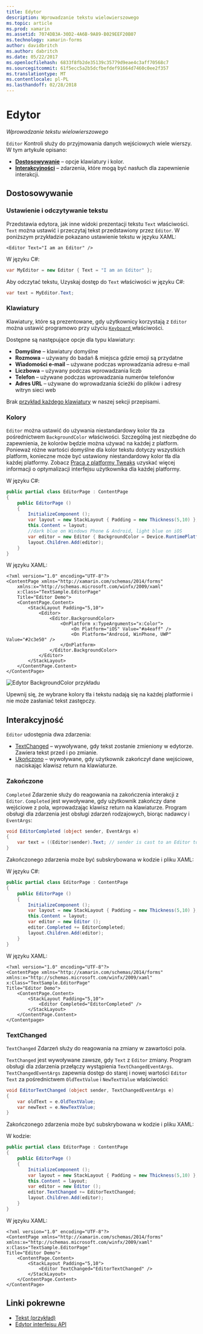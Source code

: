 ```yaml
---
title: Edytor
description: Wprowadzanie tekstu wielowierszowego
ms.topic: article
ms.prod: xamarin
ms.assetid: 7074DB3A-30D2-4A6B-9A89-B029EEF20B07
ms.technology: xamarin-forms
author: davidbritch
ms.author: dabritch
ms.date: 05/22/2017
ms.openlocfilehash: 6833f8fb2de35139c35779d9eae4c3aff70568c7
ms.sourcegitcommit: 61f5ecc5a2b5dcfbefdef91664d7460c0ee2f357
ms.translationtype: MT
ms.contentlocale: pl-PL
ms.lasthandoff: 02/28/2018
---
```

# <a name="editor"></a>Edytor

_Wprowadzanie tekstu wielowierszowego_

`Editor` Kontroli służy do przyjmowania danych wejściowych wiele wierszy. W tym artykule opisano:

- **[Dostosowywanie](#Customization)**  &ndash; opcje klawiatury i kolor.
- **[Interakcyjności](#Interactivity)**  &ndash; zdarzenia, które mogą być nasłuch dla zapewnienie interakcji.

## <a name="customization"></a>Dostosowywanie

### <a name="setting-and-reading-text"></a>Ustawienie i odczytywanie tekstu

Przedstawia edytora, jak inne widoki prezentacji tekstu `Text` właściwości. `Text` można ustawić i przeczytaj tekst przedstawiony przez `Editor`. W poniższym przykładzie pokazano ustawienie tekstu w języku XAML:

```xaml
<Editor Text="I am an Editor" />
```

W języku C#:

```csharp
var MyEditor = new Editor { Text = "I am an Editor" };
```

Aby odczytać tekstu, Uzyskaj dostęp do `Text` właściwości w języku C#:

```csharp
var text = MyEditor.Text;
```

### <a name="keyboards"></a>Klawiatury

Klawiatury, które są prezentowane, gdy użytkownicy korzystają z `Editor` można ustawić programowo przy użyciu [ ``Keyboard`` ](https://developer.xamarin.com/api/type/Xamarin.Forms.Keyboard/) właściwości.

Dostępne są następujące opcje dla typu klawiatury:

- **Domyślne** &ndash; klawiatury domyślne
- **Rozmowa** &ndash; używany do badań & miejsca gdzie emoji są przydatne
- **Wiadomości e-mail** &ndash; używane podczas wprowadzania adresu e-mail
- **Liczbowa** &ndash; używany podczas wprowadzania liczb
- **Telefon** &ndash; używane podczas wprowadzania numerów telefonów
- **Adres URL** &ndash; używane do wprowadzania ścieżki do plików i adresy witryn sieci web

Brak [przykład każdego klawiatury](https://developer.xamarin.com/recipes/cross-platform/xamarin-forms/choose-keyboard-for-entry/) w naszej sekcji przepisami.

### <a name="colors"></a>Kolory

`Editor` można ustawić do używania niestandardowy kolor tła za pośrednictwem `BackgroundColor` właściwości. Szczególną jest niezbędne do zapewnienia, że kolorów będzie można używać na każdej z platform. Ponieważ różne wartości domyślne dla kolor tekstu dotyczy wszystkich platform, konieczne może być ustawiony niestandardowy kolor tła dla każdej platformy. Zobacz [Praca z platformy Tweaks](~/xamarin-forms/platform/device.md) uzyskać więcej informacji o optymalizacji interfejsu użytkownika dla każdej platformy.

W języku C#:

```csharp
public partial class EditorPage : ContentPage
{
    public EditorPage ()
    {
        InitializeComponent ();
        var layout = new StackLayout { Padding = new Thickness(5,10) };
        this.Content = layout;
        //dark blue on Windows Phone & Android, light blue on iOS
        var editor = new Editor { BackgroundColor = Device.RuntimePlatform == Device.iOS ? Color.FromHex("#A4EAFF") : Color.FromHex("#2c3e50") };
        layout.Children.Add(editor);
    }
}
```

W języku XAML:

```xaml
<?xml version="1.0" encoding="UTF-8"?>
<ContentPage xmlns="http://xamarin.com/schemas/2014/forms"
    xmlns:x="http://schemas.microsoft.com/winfx/2009/xaml"
    x:Class="TextSample.EditorPage"
    Title="Editor Demo">
    <ContentPage.Content>
        <StackLayout Padding="5,10">
            <Editor>
                <Editor.BackgroundColor>
                    <OnPlatform x:TypeArguments="x:Color">
                        <On Platform="iOS" Value="#a4eaff" />
                        <On Platform="Android, WinPhone, UWP" Value="#2c3e50" />
                    </OnPlatform>
                </Editor.BackgroundColor>
            </Editor>
        </StackLayout>
    </ContentPage.Content>
</ContentPage>
```

![](editor-images/textbackgroundcolor.png "Edytor BackgroundColor przykładu")

Upewnij się, że wybrane kolory tła i tekstu nadają się na każdej platformie i nie może zasłaniać tekst zastępczy.

## <a name="interactivity"></a>Interakcyjność

`Editor` udostępnia dwa zdarzenia:

- [TextChanged](http://developer.xamarin.com/api/event/Xamarin.Forms.Editor.TextChanged/) &ndash; wywoływane, gdy tekst zostanie zmieniony w edytorze. Zawiera tekst przed i po zmianie.
- [Ukończono](http://developer.xamarin.com/api/event/Xamarin.Forms.Editor.Completed/) &ndash; wywoływane, gdy użytkownik zakończył dane wejściowe, naciskając klawisz return na klawiaturze.

### <a name="completed"></a>Zakończone

`Completed` Zdarzenie służy do reagowania na zakończenia interakcji z `Editor`. `Completed` jest wywoływane, gdy użytkownik zakończy dane wejściowe z pola, wprowadzając klawisz return na klawiaturze. Program obsługi dla zdarzenia jest obsługi zdarzeń rodzajowych, biorąc nadawcy i `EventArgs`:

```csharp
void EditorCompleted (object sender, EventArgs e)
{
    var text = ((Editor)sender).Text; // sender is cast to an Editor to enable reading the `Text` property of the view.
}
```

Zakończonego zdarzenia może być subskrybowana w kodzie i pliku XAML:

W języku C#:

```csharp
public partial class EditorPage : ContentPage
{
    public EditorPage ()
    {
        InitializeComponent ();
        var layout = new StackLayout { Padding = new Thickness(5,10) };
        this.Content = layout;
        var editor = new Editor ();
        editor.Completed += EditorCompleted;
        layout.Children.Add(editor);
    }
}
```

W języku XAML:

```xaml
<?xml version="1.0" encoding="UTF-8"?>
<ContentPage xmlns="http://xamarin.com/schemas/2014/forms"
xmlns:x="http://schemas.microsoft.com/winfx/2009/xaml"
x:Class="TextSample.EditorPage"
Title="Editor Demo">
    <ContentPage.Content>
        <StackLayout Padding="5,10">
            <Editor Completed="EditorCompleted" />
        </StackLayout>
    </ContentPage.Content>
</Contentpage>
```

### <a name="textchanged"></a>TextChanged

`TextChanged` Zdarzeń służy do reagowania na zmiany w zawartości pola.

`TextChanged` jest wywoływane zawsze, gdy `Text` z `Editor` zmiany. Program obsługi dla zdarzenia przełączy wystąpienia `TextChangedEventArgs`. `TextChangedEventArgs` zapewnia dostęp do starej i nowej wartości `Editor` `Text` za pośrednictwem `OldTextValue` i `NewTextValue` właściwości:

```csharp
void EditorTextChanged (object sender, TextChangedEventArgs e)
{
    var oldText = e.OldTextValue;
    var newText = e.NewTextValue;
}
```

Zakończonego zdarzenia może być subskrybowana w kodzie i pliku XAML:

W kodzie:

```csharp
public partial class EditorPage : ContentPage
{
    public EditorPage ()
    {
        InitializeComponent ();
        var layout = new StackLayout { Padding = new Thickness(5,10) };
        this.Content = layout;
        var editor = new Editor ();
        editor.TextChanged += EditorTextChanged;
        layout.Children.Add(editor);
    }
}
```

W języku XAML:

```xaml
<?xml version="1.0" encoding="UTF-8"?>
<ContentPage xmlns="http://xamarin.com/schemas/2014/forms"
xmlns:x="http://schemas.microsoft.com/winfx/2009/xaml"
x:Class="TextSample.EditorPage"
Title="Editor Demo">
    <ContentPage.Content>
        <StackLayout Padding="5,10">
            <Editor TextChanged="EditorTextChanged" />
        </StackLayout>
    </ContentPage.Content>
</ContentPage>
```


## <a name="related-links"></a>Linki pokrewne

- [Tekst (przykład)](https://developer.xamarin.com/samples/xamarin-forms/UserInterface/Text)
- [Edytor interfejsu API](https://developer.xamarin.com/api/type/Xamarin.Forms.Editor/)
